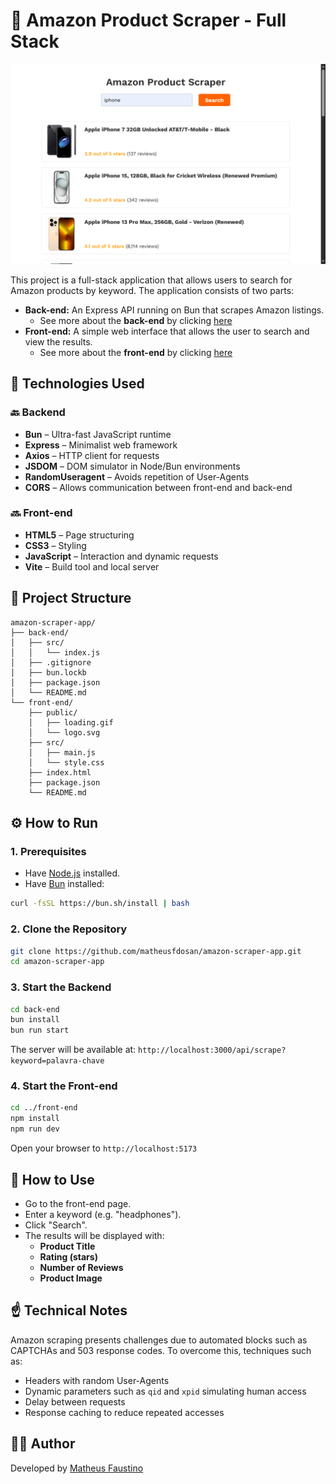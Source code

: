 # 🛒 Amazon Product Scraper - Full Stack

![preview](./front-end/.github/preview.png)

This project is a full-stack application that allows users to search for Amazon products by keyword. The application consists of two parts:

- **Back-end:** An Express API running on Bun that scrapes Amazon listings.
  - See more about the **back-end** by clicking [here](./back-end/README.md)
- **Front-end:** A simple web interface that allows the user to search and view the results.
  - See more about the **front-end** by clicking [here](./front-end/README.md)


## 🚀 Technologies Used

### 🔙 Backend

- **Bun** – Ultra-fast JavaScript runtime
- **Express** – Minimalist web framework
- **Axios** – HTTP client for requests
- **JSDOM** – DOM simulator in Node/Bun environments
- **RandomUseragent** – Avoids repetition of User-Agents
- **CORS** – Allows communication between front-end and back-end

### 🔜 Front-end

- **HTML5** – Page structuring
- **CSS3** – Styling
- **JavaScript** – Interaction and dynamic requests
- **Vite** – Build tool and local server

## 📁 Project Structure

```
amazon-scraper-app/
├── back-end/
│   ├── src/
│   │   └── index.js
│   ├── .gitignore
│   ├── bun.lockb
│   ├── package.json
│   └── README.md
└── front-end/
    ├── public/
    │   ├── loading.gif
    │   └── logo.svg
    ├── src/
    │   ├── main.js
    │   └── style.css
    ├── index.html
    ├── package.json
    └── README.md
```

## ⚙️ How to Run

### 1. Prerequisites

- Have [Node.js](https://nodejs.org/) installed.
- Have [Bun](https://bun.sh) installed:
```bash
curl -fsSL https://bun.sh/install | bash
```

### 2. Clone the Repository

```bash
git clone https://github.com/matheusfdosan/amazon-scraper-app.git
cd amazon-scraper-app
```

### 3. Start the Backend

```bash
cd back-end
bun install
bun run start
```

The server will be available at: `http://localhost:3000/api/scrape?keyword=palavra-chave`

### 4. Start the Front-end

```bash
cd ../front-end
npm install
npm run dev
```

Open your browser to `http://localhost:5173`

## 📌 How to Use

- Go to the front-end page.
- Enter a keyword (e.g. "headphones").
- Click "Search".
- The results will be displayed with:
  - **Product Title**
  - **Rating (stars)**
  - **Number of Reviews**
  - **Product Image**

## ☝️ Technical Notes

Amazon scraping presents challenges due to automated blocks such as CAPTCHAs and 503 response codes. To overcome this, techniques such as:

- Headers with random User-Agents
- Dynamic parameters such as `qid` and `xpid` simulating human access
- Delay between requests
- Response caching to reduce repeated accesses

## 👨‍💻 Author

Developed by [Matheus Faustino](https://github.com/matheusfdosan)
